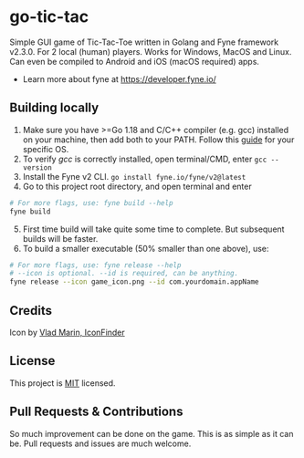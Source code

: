 # go-tic-tac

Simple GUI game of Tic-Tac-Toe written in Golang and Fyne framework v2.3.0. For 2 local (human) players. Works for
Windows, MacOS and Linux. Can even be compiled to Android and iOS (macOS required) apps. 
- Learn more about fyne at https://developer.fyne.io/

## Building locally

1. Make sure you have >=Go 1.18 and C/C++ compiler (e.g. gcc) installed on your machine, then add both to your PATH. Follow
   this [guide](https://developer.fyne.io/started/#prerequisites) for your specific OS.
2. To verify *gcc* is correctly installed, open terminal/CMD, enter `gcc --version`
3. Install the Fyne v2 CLI. `go install fyne.io/fyne/v2@latest`
4. Go to this project root directory, and open terminal and enter

```bash
# For more flags, use: fyne build --help
fyne build
```
5. First time build will take quite some time to complete. But subsequent builds will be faster.
6. To build a smaller executable (50% smaller than one above), use:

```bash
# For more flags, use: fyne release --help
# --icon is optional. --id is required, can be anything. 
fyne release --icon game_icon.png --id com.yourdomain.appName
```

## Credits
Icon by  [Vlad Marin, IconFinder](https://www.iconfinder.com/icons/190320/game_tac_tic_red_toe_icon)

## License

This project is [MIT](LICENSE) licensed.

## Pull Requests & Contributions
So much improvement can be done on the game. This is as simple as it can be. Pull requests and issues are much welcome.

